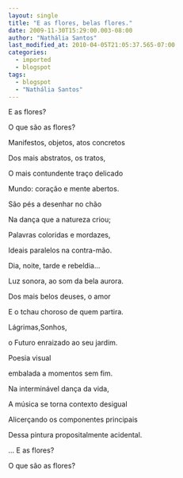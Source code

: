 ```yaml
---
layout: single
title: "E as flores, belas flores."
date: 2009-11-30T15:29:00.003-08:00
author: "Nathália Santos"
last_modified_at: 2010-04-05T21:05:37.565-07:00
categories:
  - imported
  - blogspot
tags:
  - blogspot
  - "Nathália Santos"
---
```


E as flores?

O que são as flores?



Manifestos, objetos, atos concretos

Dos mais abstratos, os tratos,

O mais contundente traço delicado

Mundo: coração e mente abertos.



São pés a desenhar no chão

Na dança que a natureza criou;

Palavras coloridas e mordazes,

Ideais paralelos na contra-mão.



Dia, noite, tarde e rebeldia...

Luz sonora, ao som da bela aurora.

Dos mais belos deuses, o amor

E o tchau choroso de quem partira.



Lágrimas,Sonhos,

o Futuro enraizado ao seu jardim.

Poesia visual

embalada a momentos sem fim.



Na interminável dança da vida,

A música se torna contexto desigual

Alicerçando os componentes principais 

Dessa pintura propositalmente acidental.



... E as flores?

O que são as flores?